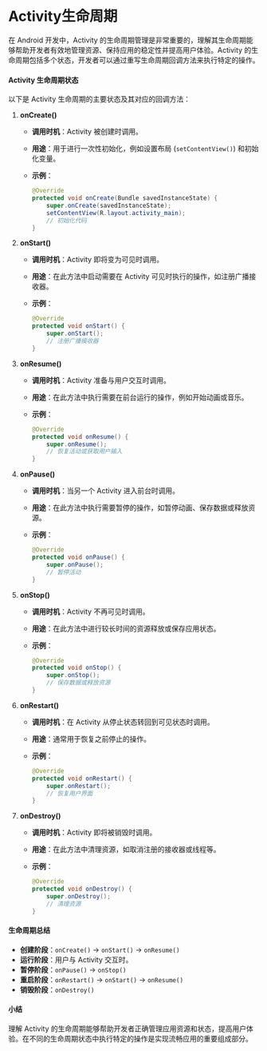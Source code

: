 # Activity生命周期

在 Android 开发中，Activity 的生命周期管理是非常重要的，理解其生命周期能够帮助开发者有效地管理资源、保持应用的稳定性并提高用户体验。Activity 的生命周期包括多个状态，开发者可以通过重写生命周期回调方法来执行特定的操作。

#### Activity 生命周期状态

以下是 Activity 生命周期的主要状态及其对应的回调方法：

1. **onCreate()**
   * **调用时机**：Activity 被创建时调用。
   * **用途**：用于进行一次性初始化，例如设置布局 (`setContentView()`) 和初始化变量。
   *   **示例**：

       ```java
       @Override
       protected void onCreate(Bundle savedInstanceState) {
           super.onCreate(savedInstanceState);
           setContentView(R.layout.activity_main);
           // 初始化代码
       }
       ```
2. **onStart()**
   * **调用时机**：Activity 即将变为可见时调用。
   * **用途**：在此方法中启动需要在 Activity 可见时执行的操作，如注册广播接收器。
   *   **示例**：

       ```java
       @Override
       protected void onStart() {
           super.onStart();
           // 注册广播接收器
       }
       ```
3. **onResume()**
   * **调用时机**：Activity 准备与用户交互时调用。
   * **用途**：在此方法中执行需要在前台运行的操作，例如开始动画或音乐。
   *   **示例**：

       ```java
       @Override
       protected void onResume() {
           super.onResume();
           // 恢复活动或获取用户输入
       }
       ```
4. **onPause()**
   * **调用时机**：当另一个 Activity 进入前台时调用。
   * **用途**：在此方法中执行需要暂停的操作，如暂停动画、保存数据或释放资源。
   *   **示例**：

       ```java
       @Override
       protected void onPause() {
           super.onPause();
           // 暂停活动
       }
       ```
5. **onStop()**
   * **调用时机**：Activity 不再可见时调用。
   * **用途**：在此方法中进行较长时间的资源释放或保存应用状态。
   *   **示例**：

       ```java
       @Override
       protected void onStop() {
           super.onStop();
           // 保存数据或释放资源
       }
       ```
6. **onRestart()**
   * **调用时机**：在 Activity 从停止状态转回到可见状态时调用。
   * **用途**：通常用于恢复之前停止的操作。
   *   **示例**：

       ```java
       @Override
       protected void onRestart() {
           super.onRestart();
           // 恢复用户界面
       }
       ```
7. **onDestroy()**
   * **调用时机**：Activity 即将被销毁时调用。
   * **用途**：在此方法中清理资源，如取消注册的接收器或线程等。
   *   **示例**：

       ```java
       @Override
       protected void onDestroy() {
           super.onDestroy();
           // 清理资源
       }
       ```

#### 生命周期总结

* **创建阶段**：`onCreate()` → `onStart()` → `onResume()`
* **运行阶段**：用户与 Activity 交互时。
* **暂停阶段**：`onPause()` → `onStop()`
* **重启阶段**：`onRestart()` → `onStart()` → `onResume()`
* **销毁阶段**：`onDestroy()`

#### 小结

理解 Activity 的生命周期能够帮助开发者正确管理应用资源和状态，提高用户体验。在不同的生命周期状态中执行特定的操作是实现流畅应用的重要组成部分。
